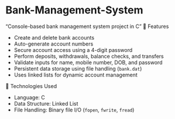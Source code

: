 # Bank-Management-System
“Console-based bank management system project in C”
 🚀 Features

- Create and delete bank accounts
- Auto-generate account numbers
- Secure account access using a 4-digit password
- Perform deposits, withdrawals, balance checks, and transfers
- Validate inputs for name, mobile number, DOB, and password
- Persistent data storage using file handling (`bank.dat`)
- Uses linked lists for dynamic account management

🔧 Technologies Used

- Language: C
- Data Structure: Linked List
- File Handling: Binary file I/O (`fopen`, `fwrite`, `fread`)
